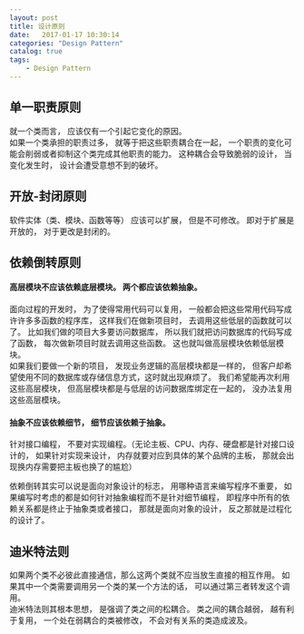 ```yaml
---
layout: post
title: 设计原则
date:   2017-01-17 10:30:14
categories: "Design Pattern"
catalog: true
tags: 
    - Design Pattern
---
```




## 单一职责原则

就一个类而言， 应该仅有一个引起它变化的原因。  
如果一个类承担的职责过多， 就等于把这些职责耦合在一起， 一个职责的变化可能会削弱或者抑制这个类完成其他职责的能力。 这种耦合会导致脆弱的设计， 当变化发生时， 设计会遭受意想不到的破坏。  

## 开放-封闭原则

软件实体（类、模块、函数等等） 应该可以扩展， 但是不可修改。 即对于扩展是开放的， 对于更改是封闭的。  

## 依赖倒转原则

#### 高层模块不应该依赖底层模块。 两个都应该依赖抽象。   

面向过程的开发时， 为了使得常用代码可以复用， 一般都会把这些常用代码写成许许多多函数的程序库， 这样我们在做新项目时， 去调用这些低层的函数就可以了。 比如我们做的项目大多要访问数据库， 所以我们就把访问数据库的代码写成了函数， 每次做新项目时就去调用这些函数。 这也就叫做高层模块依赖低层模块。  
如果我们要做一个新的项目， 发现业务逻辑的高层模块都是一样的， 但客户却希望使用不同的数据库或存储信息方式，这时就出现麻烦了。 我们希望能再次利用这些高层模块， 但高层模块都是与低层的访问数据库绑定在一起的， 没办法复用这些高层模块。  

#### 抽象不应该依赖细节， 细节应该依赖于抽象。  

针对接口编程， 不要对实现编程。（无论主板、CPU、内存、硬盘都是针对接口设计的， 如果针对实现来设计， 内存就要对应到具体的某个品牌的主板， 那就会出现换内存需要把主板也换了的尴尬）    

依赖倒转其实可以说是面向对象设计的标志， 用哪种语言来编写程序不重要， 如果编写时考虑的都是如何针对抽象编程而不是针对细节编程， 即程序中所有的依赖关系都是终止于抽象类或者接口， 那就是面向对象的设计， 反之那就是过程化的设计了。  

## 迪米特法则

如果两个类不必彼此直接通信，那么这两个类就不应当放生直接的相互作用。 如果其中一个类需要调用另一个类的某一个方法的话， 可以通过第三者转发这个调用。  
迪米特法则其根本思想， 是强调了类之间的松耦合。 类之间的耦合越弱， 越有利于复用， 一个处在弱耦合的类被修改， 不会对有关系的类造成波及。      